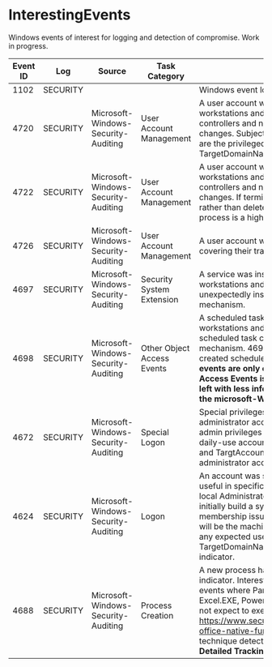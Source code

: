 # InterestingEvents
Windows events of interest for logging and detection of compromise. Work in progress.

| Event ID | Log | Source | Task Category | Notes |
| -------- | --- | ------ | ------------- | ----- |
| 1102 | SECURITY | | | Windows event log was cleared. |
| 4720 | SECURITY | Microsoft-Windows-Security-Auditing |	User Account Management | A user account was created. High confidence on workstations and member servers. Noisy on domain controllers and needs to correlate against expected changes. SubjectDomainName and SubjectAccountName are the privileged user that made the change; TargetDomainName and TargetUserName are the new user |
| 4722 | SECURITY | Microsoft-Windows-Security-Auditing |	User Account Management | A user account was enabled. High confidence on workstations and member servers. Noisy on domain controllers and needs to correlate against expected changes. If terminated employee accounts are disabled rather than deleted, re-enablement outside of an established process is a high confidence indicator. |
| 4726 | SECURITY | Microsoft-Windows-Security-Auditing |	User Account Management | A user account was deleted. Could indicate an intruder covering their tracks. |
| 4697 | SECURITY | Microsoft-Windows-Security-Auditing | Security System Extension | A service was installed in the system. Potentially noisy on workstations and member servers, but a service unexpectedly installed could also indicate a persistence mechanism. |
| 4698 | SECURITY | Microsoft-Windows-Security-Auditing | Other Object Access Events | A scheduled task was created. Potentially noisy on workstations and member servers, but an unexpected scheduled task could also indicate a persistence mechanism. 4698 events contain details about the newly-created scheduled task in the Task Information field. **4698 events are only created if Object Access --> Other Object Access Events is enabled. Without that audit item, you are left with less informative Event ID 106 (Task registered) in the microsoft-Windows-TaskScheduler/Operational log** |
| 4672 | SECURITY | Microsoft-Windows-Security-Auditing | Special Logon | Special privileges assigned to new logon. Indicates an administrator account logged on. Best practice is to restrict admin privileges to admin accounts that are separate from daily-use accounts; 4672 events where TargetDomainName and TargtAccountName are other than an expected administrator account can indicate inappropriate access. |
| 4624 | SECURITY | Microsoft-Windows-Security-Auditing | Logon | An account was successfully logged on. Noisy, but very useful in specific scenarios. In a domain environment, the local Administrator account should never be used except to initially build a system or to troubleshoot domain membership issues. For local accounts, TargetDomainName will be the machine account and will end in $. After tuning any expected use of local accounts, any 4624 event where TargetDomainName ends in $ is a high-confidence indicator. |
| 4688 | SECURITY | Microsoft-Windows-Security-Auditing | Process Creation | A new process has been created. This is a very noisy indicator. Interesting scenarios to look for include 4688 events where ParentProcessName is WinWord.EXE, Excel.EXE, PowerPnt.EXE, or other applications one would not expect to execute additional programs. See https://www.securityforrealpeople.com/2017/10/exploiting-office-native-functionality.html for an example of this technique detecting malice. **4688 events are only created if Detailed Tracking --> Process Creation auditing is enabled.**|
